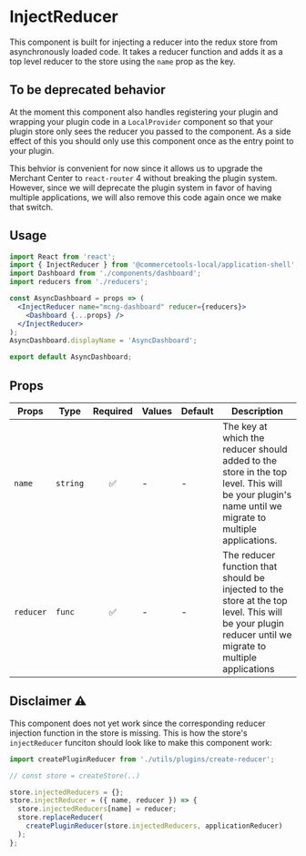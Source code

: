 # InjectReducer

This component is built for injecting a reducer into the redux store from
asynchronously loaded code. It takes a reducer function and adds it as a top
level reducer to the store using the `name` prop as the key.

## To be deprecated behavior

At the moment this component also handles registering your plugin and wrapping
your plugin code in a `LocalProvider` component so that your plugin store only
sees the reducer you passed to the component. As a side effect of this you
should only use this component once as the entry point to your plugin.

This behvior is convenient for now since it allows us to upgrade the Merchant
Center to `react-router` 4 without breaking the plugin system. However, since we
will deprecate the plugin system in favor of having multiple applications, we
will also remove this code again once we make that switch.

## Usage

```jsx
import React from 'react';
import { InjectReducer } from '@commercetools-local/application-shell';
import Dashboard from './components/dashboard';
import reducers from './reducers';

const AsyncDashboard = props => (
  <InjectReducer name="mcng-dashboard" reducer={reducers}>
    <Dashboard {...props} />
  </InjectReducer>
);
AsyncDashboard.displayName = 'AsyncDashboard';

export default AsyncDashboard;
```

## Props

| Props     | Type     | Required | Values | Default | Description                                                                                                                                            |
| --------- | -------- | :------: | ------ | ------- | ------------------------------------------------------------------------------------------------------------------------------------------------------ |
| `name`    | `string` |    ✅    | -      | -       | The key at which the reducer should added to the store in the top level. This will be your plugin's name until we migrate to multiple applications.    |
| `reducer` | `func`   |    ✅    | -      | -       | The reducer function that should be injected to the store at the top level. This will be your plugin reducer until we migrate to multiple applications |

## Disclaimer ⚠️

This component does not yet work since the corresponding reducer injection
function in the store is missing. This is how the store's `injectReducer`
funciton should look like to make this component work:

```js
import createPluginReducer from './utils/plugins/create-reducer';

// const store = createStore(..)

store.injectedReducers = {};
store.injectReducer = ({ name, reducer }) => {
  store.injectedReducers[name] = reducer;
  store.replaceReducer(
    createPluginReducer(store.injectedReducers, applicationReducer)
  );
};
```
